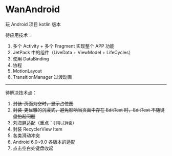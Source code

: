 # WanAndroid
玩 Android 项目 kotlin 版本

待应用技术：
1. 多个 Activity + 多个 Fragment 实现整个 APP 功能
2. JetPack 中的组件（LiveData + ViewModel + LifeCycles）
3. ~~使用 DataBinding~~
4. 协程
5. MotionLayout
6. TransitionManager 过渡动画

----

待解决技术点：
1. ~~封装-页面为空时，显示占位图~~
2. ~~封装-更优雅的沉浸式，避免影响当页面中存在 EditText 时，EditText 不随键盘抬起问题~~
3. 刘海屏适配（重点：`引导式弹窗`）
4. 封装 RecyclerView Item
5. 各类滑动冲突
6. Android 6.0~9.0 各版本的适配
7. 点击空白处键盘收起
